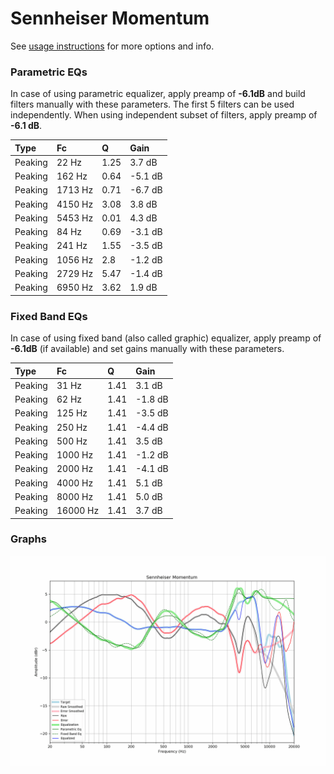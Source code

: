 # Sennheiser Momentum
See [usage instructions](https://github.com/jaakkopasanen/AutoEq#usage) for more options and info.

### Parametric EQs
In case of using parametric equalizer, apply preamp of **-6.1dB** and build filters manually
with these parameters. The first 5 filters can be used independently.
When using independent subset of filters, apply preamp of **-6.1 dB**.

| Type    | Fc      |    Q | Gain    |
|:--------|:--------|:-----|:--------|
| Peaking | 22 Hz   | 1.25 | 3.7 dB  |
| Peaking | 162 Hz  | 0.64 | -5.1 dB |
| Peaking | 1713 Hz | 0.71 | -6.7 dB |
| Peaking | 4150 Hz | 3.08 | 3.8 dB  |
| Peaking | 5453 Hz | 0.01 | 4.3 dB  |
| Peaking | 84 Hz   | 0.69 | -3.1 dB |
| Peaking | 241 Hz  | 1.55 | -3.5 dB |
| Peaking | 1056 Hz | 2.8  | -1.2 dB |
| Peaking | 2729 Hz | 5.47 | -1.4 dB |
| Peaking | 6950 Hz | 3.62 | 1.9 dB  |

### Fixed Band EQs
In case of using fixed band (also called graphic) equalizer, apply preamp of **-6.1dB**
(if available) and set gains manually with these parameters.

| Type    | Fc       |    Q | Gain    |
|:--------|:---------|:-----|:--------|
| Peaking | 31 Hz    | 1.41 | 3.1 dB  |
| Peaking | 62 Hz    | 1.41 | -1.8 dB |
| Peaking | 125 Hz   | 1.41 | -3.5 dB |
| Peaking | 250 Hz   | 1.41 | -4.4 dB |
| Peaking | 500 Hz   | 1.41 | 3.5 dB  |
| Peaking | 1000 Hz  | 1.41 | -1.2 dB |
| Peaking | 2000 Hz  | 1.41 | -4.1 dB |
| Peaking | 4000 Hz  | 1.41 | 5.1 dB  |
| Peaking | 8000 Hz  | 1.41 | 5.0 dB  |
| Peaking | 16000 Hz | 1.41 | 3.7 dB  |

### Graphs
![](./Sennheiser%20Momentum.png)
